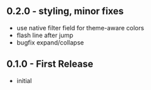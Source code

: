 ## 0.2.0 - styling, minor fixes
 * use native filter field for theme-aware colors
 * flash line after jump
 * bugfix expand/collapse

## 0.1.0 - First Release
 * initial

